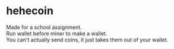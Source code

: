 # hehecoin
Made for a school assignment.  
Run wallet before miner to make a wallet.  
You can't actually send coins, it just takes them out of your wallet.
